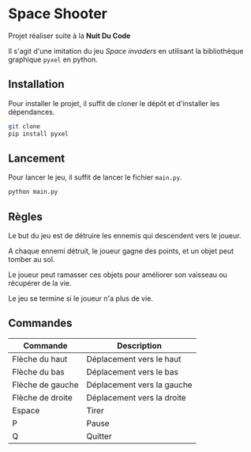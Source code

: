 # Space Shooter

Projet réaliser suite à la **Nuit Du Code**

Il s'agit d'une imitation du jeu *Space invaders* en utilisant la bibliothèque graphique `pyxel` en python.

## Installation

Pour installer le projet, il suffit de cloner le dépôt et d'installer les dépendances.

```bash
git clone
pip install pyxel
```

## Lancement

Pour lancer le jeu, il suffit de lancer le fichier `main.py`.

```bash
python main.py
```

## Règles

Le but du jeu est de détruire les ennemis qui descendent vers le joueur.

A chaque ennemi détruit, le joueur gagne des points, et un objet peut tomber au sol.

Le joueur peut ramasser ces objets pour améliorer son vaisseau ou récupérer de la vie.

Le jeu se termine si le joueur n'a plus de vie.

## Commandes

| Commande         | Description                |
|------------------|----------------------------|
| Flèche du haut   | Déplacement vers le haut   |
| Flèche du bas    | Déplacement vers le bas    |
| Flèche de gauche | Déplacement vers la gauche |
| Flèche de droite | Déplacement vers la droite |
| Espace           | Tirer                      |
| P                | Pause                      |
| Q                | Quitter                    |